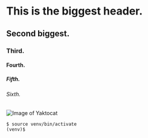# This is the biggest header.
## Second biggest.
### Third.
#### Fourth.
##### Fifth.
###### Sixth.

![Image of Yaktocat](https://octodex.github.com/images/yaktocat.png)

```
$ source venv/bin/activate
(venv)$
```
